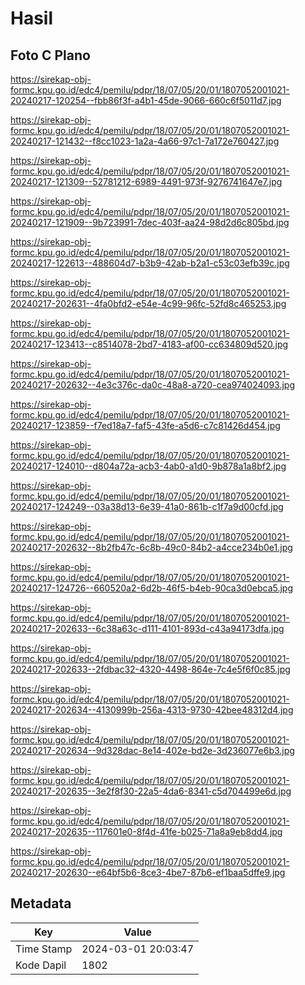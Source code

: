 # Hasil

## Foto C Plano

https://sirekap-obj-formc.kpu.go.id/edc4/pemilu/pdpr/18/07/05/20/01/1807052001021-20240217-120254--fbb86f3f-a4b1-45de-9066-660c6f5011d7.jpg

https://sirekap-obj-formc.kpu.go.id/edc4/pemilu/pdpr/18/07/05/20/01/1807052001021-20240217-121432--f8cc1023-1a2a-4a66-97c1-7a172e760427.jpg

https://sirekap-obj-formc.kpu.go.id/edc4/pemilu/pdpr/18/07/05/20/01/1807052001021-20240217-121309--52781212-6989-4491-973f-9276741647e7.jpg

https://sirekap-obj-formc.kpu.go.id/edc4/pemilu/pdpr/18/07/05/20/01/1807052001021-20240217-121909--9b723991-7dec-403f-aa24-98d2d6c805bd.jpg

https://sirekap-obj-formc.kpu.go.id/edc4/pemilu/pdpr/18/07/05/20/01/1807052001021-20240217-122613--488604d7-b3b9-42ab-b2a1-c53c03efb39c.jpg

https://sirekap-obj-formc.kpu.go.id/edc4/pemilu/pdpr/18/07/05/20/01/1807052001021-20240217-202631--4fa0bfd2-e54e-4c99-96fc-52fd8c465253.jpg

https://sirekap-obj-formc.kpu.go.id/edc4/pemilu/pdpr/18/07/05/20/01/1807052001021-20240217-123413--c8514078-2bd7-4183-af00-cc634809d520.jpg

https://sirekap-obj-formc.kpu.go.id/edc4/pemilu/pdpr/18/07/05/20/01/1807052001021-20240217-202632--4e3c376c-da0c-48a8-a720-cea974024093.jpg

https://sirekap-obj-formc.kpu.go.id/edc4/pemilu/pdpr/18/07/05/20/01/1807052001021-20240217-123859--f7ed18a7-faf5-43fe-a5d6-c7c81426d454.jpg

https://sirekap-obj-formc.kpu.go.id/edc4/pemilu/pdpr/18/07/05/20/01/1807052001021-20240217-124010--d804a72a-acb3-4ab0-a1d0-9b878a1a8bf2.jpg

https://sirekap-obj-formc.kpu.go.id/edc4/pemilu/pdpr/18/07/05/20/01/1807052001021-20240217-124249--03a38d13-6e39-41a0-861b-c1f7a9d00cfd.jpg

https://sirekap-obj-formc.kpu.go.id/edc4/pemilu/pdpr/18/07/05/20/01/1807052001021-20240217-202632--8b2fb47c-6c8b-49c0-84b2-a4cce234b0e1.jpg

https://sirekap-obj-formc.kpu.go.id/edc4/pemilu/pdpr/18/07/05/20/01/1807052001021-20240217-124726--660520a2-6d2b-46f5-b4eb-90ca3d0ebca5.jpg

https://sirekap-obj-formc.kpu.go.id/edc4/pemilu/pdpr/18/07/05/20/01/1807052001021-20240217-202633--6c38a63c-d111-4101-893d-c43a94173dfa.jpg

https://sirekap-obj-formc.kpu.go.id/edc4/pemilu/pdpr/18/07/05/20/01/1807052001021-20240217-202633--2fdbac32-4320-4498-864e-7c4e5f6f0c85.jpg

https://sirekap-obj-formc.kpu.go.id/edc4/pemilu/pdpr/18/07/05/20/01/1807052001021-20240217-202634--4130999b-256a-4313-9730-42bee48312d4.jpg

https://sirekap-obj-formc.kpu.go.id/edc4/pemilu/pdpr/18/07/05/20/01/1807052001021-20240217-202634--9d328dac-8e14-402e-bd2e-3d236077e6b3.jpg

https://sirekap-obj-formc.kpu.go.id/edc4/pemilu/pdpr/18/07/05/20/01/1807052001021-20240217-202635--3e2f8f30-22a5-4da6-8341-c5d704499e6d.jpg

https://sirekap-obj-formc.kpu.go.id/edc4/pemilu/pdpr/18/07/05/20/01/1807052001021-20240217-202635--117601e0-8f4d-41fe-b025-71a8a9eb8dd4.jpg

https://sirekap-obj-formc.kpu.go.id/edc4/pemilu/pdpr/18/07/05/20/01/1807052001021-20240217-202630--e64bf5b6-8ce3-4be7-87b6-ef1baa5dffe9.jpg


## Metadata

| Key        | Value               |
| ---------- | ------------------- |
| Time Stamp | 2024-03-01 20:03:47 |
| Kode Dapil | 1802                |



